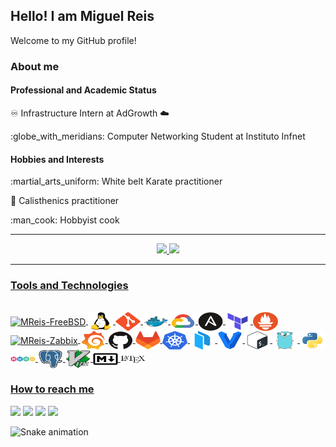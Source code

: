 ## Hello! I am Miguel Reis

Welcome to my GitHub profile!

### About me

#### Professional and Academic Status

:infinity: Infrastructure Intern at AdGrowth :cloud:

:globe\_with\_meridians: Computer Networking Student at Instituto Infnet

#### Hobbies and Interests

:martial\_arts\_uniform: White belt Karate practitioner

:muscle: Calisthenics practitioner

:man\_cook: Hobbyist cook

---

<div align="center">
  <a href="https://github.com/mreisroot">
  <img height="180em" src="https://github-readme-stats-git-masterrstaa-rickstaa.vercel.app/api?username=mreisroot&show_icons=true&theme=gotham&include_all_commits=true&count_private=true"/>
  <img height="180em" src="https://github-readme-stats-git-masterrstaa-rickstaa.vercel.app/api/top-langs/?username=mreisroot&layout=compact&langs_count=7&theme=gotham"/>
</div>

---

### Tools and Technologies
  
<div style="display: inline_block"><br>
  <img align="center" alt="MReis-FreeBSD" height="30" width="40" src="https://raw.githubusercontent.com/gilbarbara/logos/main/logos/freebsd.svg">
  <img align="center" alt="MReis-Linux" height="30" width="40" src="https://raw.githubusercontent.com/devicons/devicon/master/icons/linux/linux-original.svg">
  <img align="center" alt="MReis-Git" height="30" width="40" src="https://raw.githubusercontent.com/devicons/devicon/master/icons/git/git-original.svg">
  <img align="center" alt="MReis-Docker" height="30" width="40" src="https://raw.githubusercontent.com/devicons/devicon/master/icons/docker/docker-original.svg">
  <img align="center" alt="MReis-GCP" height="30" width="40" src="https://raw.githubusercontent.com/devicons/devicon/master/icons/googlecloud/googlecloud-original.svg">
  <img align="center" alt="MReis-Ansible" height="30" width="40" src="https://raw.githubusercontent.com/devicons/devicon/master/icons/ansible/ansible-original.svg">
  <img align="center" alt="MReis-Terraform" height="30" width="40" src="https://raw.githubusercontent.com/devicons/devicon/master/icons/terraform/terraform-original.svg">
  <img align="center" alt="MReis-Prometheus" height="30" width="40" src="https://raw.githubusercontent.com/devicons/devicon/master/icons/prometheus/prometheus-original.svg">
  <img align="center" alt="MReis-Zabbix" height="30" width="40" src="https://upload.wikimedia.org/wikipedia/commons/6/6f/Zabbix_logo.svg">
  <img align="center" alt="MReis-Grafana" height="30" width="40" src="https://raw.githubusercontent.com/devicons/devicon/master/icons/grafana/grafana-original.svg">
  <img align="center" alt="MReis-GitHub" height="30" width="40" src="https://raw.githubusercontent.com/devicons/devicon/master/icons/github/github-original.svg">
  <img align="center" alt="MReis-GitLab" height="30" width="40" src="https://raw.githubusercontent.com/devicons/devicon/master/icons/gitlab/gitlab-original.svg">
  <img align="center" alt="MReis-GitLab" height="30" width="40" src="https://raw.githubusercontent.com/devicons/devicon/master/icons/kubernetes/kubernetes-plain.svg">
  <img align="center" alt="MReis-Packer" height="30" width="40" src="https://raw.githubusercontent.com/devicons/devicon/master/icons/packer/packer-original.svg">
  <img align="center" alt="MReis-Vagrant" height="30" width="40" src="https://raw.githubusercontent.com/devicons/devicon/master/icons/vagrant/vagrant-original.svg">
  <img align="center" alt="MReis-Bash" height="30" width="40" src="https://raw.githubusercontent.com/devicons/devicon/master/icons/bash/bash-original.svg">
  <img align="center" alt="MReis-Go" height="30" width="40" src="https://raw.githubusercontent.com/devicons/devicon/master/icons/go/go-original.svg">
  <img align="center" alt="MReis-Python" height="30" width="40" src="https://raw.githubusercontent.com/devicons/devicon/master/icons/python/python-original.svg">
  <img align="center" alt="MReis-Hugo" height="30" width="40" src="https://raw.githubusercontent.com/devicons/devicon/master/icons/hugo/hugo-original-wordmark.svg">
  <img align="center" alt="MReis-PostgreSQL" height="30" width="40" src="https://raw.githubusercontent.com/devicons/devicon/master/icons/postgresql/postgresql-original.svg">
  <img align="center" alt="MReis-Vim" height="30" width="40" src="https://raw.githubusercontent.com/devicons/devicon/master/icons/vim/vim-original.svg">
  <img align="center" alt="MReis-Markdown" height="30" width="40" src="https://raw.githubusercontent.com/devicons/devicon/master/icons/markdown/markdown-original.svg">
  <img align="center" alt="MReis-LaTeX" height="30" width="40" src="https://raw.githubusercontent.com/devicons/devicon/master/icons/latex/latex-original.svg">

</div>

### How to reach me

<div> 
  <a href = "mailto:miguel_reis08@protonmail.com"><img src="https://img.shields.io/badge/ProtonMail-8B89CC?style=for-the-badge&logo=protonmail&logoColor=white" target="_blank"></a>
  <a href="https://www.linkedin.com/in/miguelreistech" target="_blank"><img src="https://img.shields.io/badge/LinkedIn-0077B5?style=for-the-badge&logo=linkedin&logoColor=white"></a> 
  <a href="https://www.gitlab.com/mreisroot" target="_blank"><img src="https://img.shields.io/badge/GitLab-330F63?style=for-the-badge&logo=gitlab&logoColor=color"></a> 
  <a href="https://www.instagram.com/_miguelcreis" target="_blank"><img src="https://img.shields.io/badge/Instagram-E4405F?style=for-the-badge&logo=instagram&logoColor=white"></a> 
  
  ![Snake animation](https://github.com/danielbped/danielbped/blob/output/github-contribution-grid-snake.svg)

</div>
